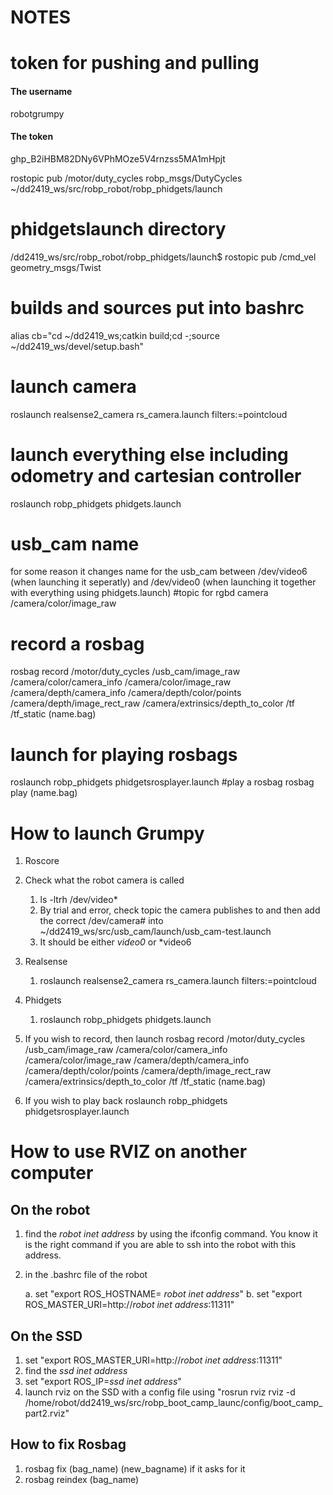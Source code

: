 # NOTES
# token for pushing and pulling
#### The username
robotgrumpy
#### The token
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

 rostopic pub /motor/duty_cycles robp_msgs/DutyCycles
 ~/dd2419_ws/src/robp_robot/robp_phidgets/launch
# phidgetslaunch directory
 /dd2419_ws/src/robp_robot/robp_phidgets/launch$ 
rostopic pub /cmd_vel geometry_msgs/Twist 
# builds and sources put into bashrc
alias cb="cd ~/dd2419_ws;catkin build;cd -;source ~/dd2419_ws/devel/setup.bash"
# launch camera
roslaunch realsense2_camera rs_camera.launch filters:=pointcloud
# launch everything else including odometry and cartesian controller
roslaunch robp_phidgets phidgets.launch
# usb_cam name 
for some reason it changes name for the usb_cam between /dev/video6 (when launching it seperatly) 
and /dev/video0 (when launching it together with everything using phidgets.launch)
#topic for rgbd camera
/camera/color/image_raw
# record a rosbag 
rosbag record /motor/duty_cycles /usb_cam/image_raw /camera/color/camera_info /camera/color/image_raw /camera/depth/camera_info /camera/depth/color/points /camera/depth/image_rect_raw /camera/extrinsics/depth_to_color /tf /tf_static (name.bag)


# launch for playing rosbags
roslaunch robp_phidgets phidgetsrosplayer.launch
#play a rosbag 
 rosbag play (name.bag)

# How to launch Grumpy
1. Roscore
2. Check what the robot camera is called
    1. ls -ltrh /dev/video*
    2. By trial and error, check topic the camera publishes to and then add the correct /dev/camera# into 
         ~/dd2419_ws/src/usb_cam/launch/usb_cam-test.launch
    3. It should be either *video0* or *video6
3. Realsense
   1. roslaunch realsense2_camera rs_camera.launch filters:=pointcloud
4. Phidgets
      1. roslaunch robp_phidgets phidgets.launch
 
5. If you wish to record, then launch
    rosbag record /motor/duty_cycles /usb_cam/image_raw /camera/color/camera_info /camera/color/image_raw /camera/depth/camera_info /camera/depth/color/points /camera/depth/image_rect_raw /camera/extrinsics/depth_to_color /tf /tf_static (name.bag)

6. If you wish to play back
   roslaunch robp_phidgets phidgetsrosplayer.launch 

# How to use RVIZ on another computer
## On the robot
1. find the *robot inet address* by using the ifconfig command. You know it is the right command if you are able to ssh into the robot with this address.

2. in the .bashrc file of the robot

    a. set "export ROS_HOSTNAME= *robot inet address*"
    b. set "export ROS_MASTER_URI=http://*robot inet address*:11311"

## On the SSD
1. set "export ROS_MASTER_URI=http://*robot inet address*:11311"
2. find the *ssd inet address*
3. set "export ROS_IP=*ssd inet address*"
4. launch rviz on the SSD with a config file using 
"rosrun rviz rviz -d /home/robot/dd2419_ws/src/robp_boot_camp_launc/config/boot_camp_part2.rviz"

## How to fix Rosbag
1. rosbag fix (bag_name) (new_bagname) if it asks for it
2. rosbag reindex (bag_name)
